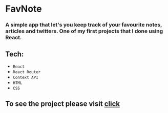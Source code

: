 # FavNote
 
### A simple app that let's you keep track of your favourite notes, articles and twitters. One of my first projects that I done using React.

## Tech: 

- `React`
- `React Router`
- `Context API`
- `HTML`
- `CSS`


## To see the project please visit [click](https://kierepkae.github.io/FavNote/)
